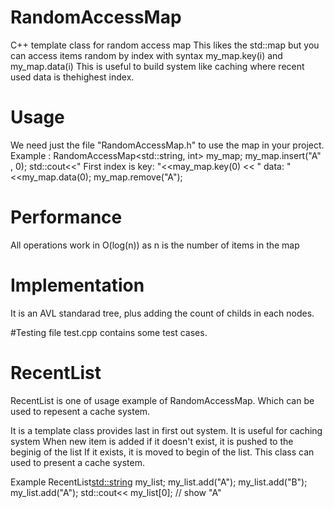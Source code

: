 # RandomAccessMap
C++ template class for random access map
This likes the std::map but you can access items random by index with syntax my_map.key(i) and my_map.data(i)
This is useful to build system like caching where recent used data is thehighest index. 



# Usage
We need just the file "RandomAccessMap.h" to use the map in your project.
Example :
RandomAccessMap<std::string, int> my_map;
my_map.insert("A" , 0);
std::cout<<" First index is key: "<<may_map.key(0) << " data: "<<my_map.data(0);
my_map.remove("A");


# Performance
All operations work in O(log(n)) as n is the number of items in the map

# Implementation
It is an AVL standarad tree, plus adding the count of childs in each nodes.

#Testing
file test.cpp contains some test cases.


# RecentList

RecentList is one of usage example of RandomAccessMap. Which can be used to repesent a cache system.

It is a template class provides last in first out system. It is useful for caching system
When new item is added if it doesn't exist, it is pushed to the beginig of the list
If it exists, it is moved to begin of the list.
This class can used to present a cache system.

Example 
 RecentList<std::string> my_list;
 my_list.add("A");
 my_list.add("B");
 my_list.add("A");
 std::cout<< my_list[0]; // show "A"
